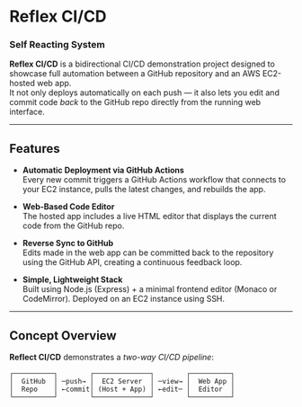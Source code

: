 # Reflex CI/CD
### Self Reacting System
**Reflex CI/CD** is a bidirectional CI/CD demonstration project designed to showcase full automation between a GitHub repository and an AWS EC2-hosted web app.  
It not only deploys automatically on each push — it also lets you edit and commit code *back* to the GitHub repo directly from the running web interface.

---

## Features

- **Automatic Deployment via GitHub Actions**  
  Every new commit triggers a GitHub Actions workflow that connects to your EC2 instance, pulls the latest changes, and rebuilds the app.

- **Web-Based Code Editor**  
  The hosted app includes a live HTML editor that displays the current code from the GitHub repo.

- **Reverse Sync to GitHub**  
  Edits made in the web app can be committed back to the repository using the GitHub API, creating a continuous feedback loop.

- **Simple, Lightweight Stack**  
  Built using Node.js (Express) + a minimal frontend editor (Monaco or CodeMirror). Deployed on an EC2 instance using SSH.

---

## Concept Overview

**Reflect CI/CD** demonstrates a *two-way CI/CD pipeline*:

```text
┌──────────┐        ┌──────────────┐        ┌──────────┐
│  GitHub  │ ─push→ │  EC2 Server  │ ─view→ │  Web App │
│  Repo    │ ←commit│ (Host + App) │ ←edit─ │  Editor  │
└──────────┘        └──────────────┘        └──────────┘
